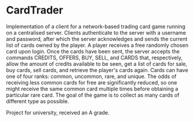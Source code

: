 # CardTrader
Implementation of a client for a network-based trading card game running on a centralised server.
Clients authenticate to the server with a username and password, after which the server acknowledges and sends the current list of cards owned by the player. A player receives a free randomly chosen card upon login.
Once the cards have been sent, the server accepts the commands CREDITS, OFFERS, BUY, SELL, and CARDS that, respectively, allow the amount of credits available to be seen, get a list of cards for sale, buy cards, sell cards, and retrieve the player's cards again.
Cards can have one of four ranks: common, uncommon, rare, and unique. The odds of receiving less common cards for free are significantly reduced, so one might receive the same common card multiple times before obtaining a particular rare card. The goal of the game is to collect as many cards of different type as possible.

Project for university, received an A grade.

